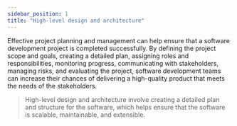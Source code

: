 ```yaml
---
sidebar_position: 1
title: "High-level design and architecture"
---
```

Effective project planning and management can help ensure that a software development project is completed successfully. By defining the project scope and goals, creating a detailed plan, assigning roles and responsibilities, monitoring progress, communicating with stakeholders, managing risks, and evaluating the project, software development teams can increase their chances of delivering a high-quality product that meets the needs of the stakeholders.

> High-level design and architecture involve creating a detailed plan and structure for the software, which helps ensure that the software is scalable, maintainable, and extensible.